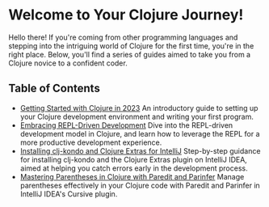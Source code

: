 # Welcome to Your Clojure Journey!

Hello there! If you're coming from other programming languages and stepping into the intriguing world of Clojure for the first time, you're in the right place. Below, you'll find a series of guides aimed to take you from a Clojure novice to a confident coder.

## Table of Contents

- [Getting Started with Clojure in 2023](./Getting-Started-with-Clojure-in-2023.md)
  An introductory guide to setting up your Clojure development environment and writing your first program.
- [Embracing REPL-Driven Development](./Embracing-REPL-Driven-Development.md)
  Dive into the REPL-driven development model in Clojure, and learn how to leverage the REPL for a more productive development experience.
- [Installing clj-kondo and Clojure Extras for IntelliJ](./Installing-clj-kondo-and-Clojure-Extras-for-IntelliJ.md)
  Step-by-step guidance for installing clj-kondo and the Clojure Extras plugin on IntelliJ IDEA, aimed at helping you catch errors early in the development process.
- [Mastering Parentheses in Clojure with Paredit and Parinfer](./Mastering-Parentheses-in-Clojure-with-Paredit-and-Parinfer.md)
  Manage parentheses effectively in your Clojure code with Paredit and Parinfer in IntelliJ IDEA's Cursive plugin.